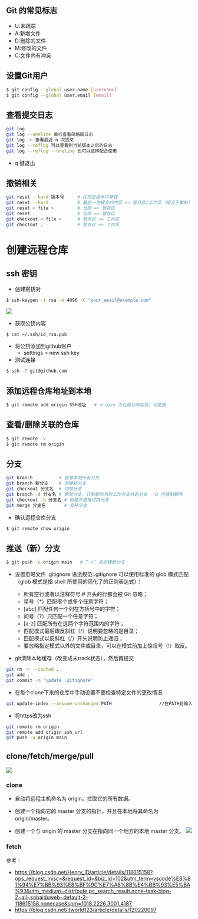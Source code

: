 ## Git 的常见标志
-   U:未跟踪
-   A:新增文件
-   D:删除的文件
-   M:修改的文件
-   C:文件内有冲突

## 设置Git用户
```bash
$ git config --global user.name [username]
$ git config --global user.email [email]
```
## 查看提交日志
```bash
git log
git log --oneline 单行查看简略版日志
git log -n 查看最近 n 次提交
git log --reflog 可以查看到当前版本之后的日志
git log --reflog --oneline 也可以这样配合使用
```
-   q 键退出
## 撤销相关
```bash
git reset --hard 版本号     # 在历史版本中穿梭
git reset --hard           # 最后一次提交的内容 => 暂存区/工作区（相当于重制）
git reset < file >         # 仓库 => 暂存区
git reset .                # 仓库 => 暂存区
git checkout < file >      # 暂存区 => 工作区
git chectout .             # 暂存区 => 工作区
```

# 创建远程仓库
## ssh 密钥
-   创建密钥对
```bash
$ ssh-keygen -t rsa -b 4096 -C "your_email@example.com"
```
![](https://cdn.jsdelivr.net/gh/baoblei/imgs_md/20230304203709.png)
-  获取公钥内容
```bash
$ cat ~/.ssh/id_rsa.pub
```
-   将公钥添加到github账户
    -  settings > new ssh key
-   测试连接
```bash
$ ssh -T git@github.com
```
## 添加远程仓库地址到本地
```bash
$ git remote add origin SSH地址   # origin 为远程仓库别名，可更换
```
## 查看/删除关联的仓库
```bash
$ git remote -v
$ git remote rm origin
```

## 分支
```bash
git branch          # 查看本地所有分支
git branch 新分支    # 创建新分支
git checkout 分支名  # 切换分支
git branch -d 分支名 # 删除分支，只能删除当前工作分支外的分支  -D 为强制删除
git checkout -b 分支名 # 创建并直接切换分支
git merge 分支名       # 合并分支
```
  
-   确认远程仓库分支
```bash
$ git remote show origin 
```
## 推送（新）分支
```bash
$ git push -u origin main   # “-u” 会创建新分支
```
- 设置忽略文件
  .gitignore
  语法规范:.gitignore 可以使用标准的 glob 模式匹配（glob 模式是指 shell 所使用的简化了的正则表达式）：

    -   所有空行或者以注释符号 # 开头的行都会被 Git 忽略；
    -   星号（*）匹配零个或多个任意字符；
    -   [abc] 匹配任何一个列在方括号中的字符；
    -   问号（?）只匹配一个任意字符；
    -   [a-z] 匹配所有在这两个字符范围内的字符；
    -   匹配模式最后跟反斜杠（/）说明要忽略的是目录；
    -   匹配模式以反斜杠（/）开头说明防止递归；
    -   要忽略指定模式以外的文件或目录，可以在模式前加上惊叹号（!）取反。
- git清除本地缓存（改变成未track状态），然后再提交
```bash
git rm -r --cached .
git add .
git commit -m 'update .gitignore'
```
-   在每个clone下来的仓库中手动设置不要检查特定文件的更改情况
```bash
git update-index --assume-unchanged PATH                  //在PATH处输入要忽略的文件
```
-   将https改为ssh
```bash
git remote rm origin
git remote add origin ssh_url
git push -u origin main
```

## clone/fetch/merge/pull
![](https://cdn.jsdelivr.net/gh/baoblei/imgs_md/20231128101844.png)
### clone 
- 自动将远程主机命名为 origin，拉取它的所有数据。

- 创建一个指向它的 master 分支的指针，并且在本地将其命名为 origin/master。

- 创建一个与 origin 的 master 分支在指向同一个地方的本地 master 分支。
![](https://cdn.jsdelivr.net/gh/baoblei/imgs_md/20230304211628.png)
  
### fetch




参考：
-   https://blog.csdn.net/Henry_ID/article/details/118615158?ops_request_misc=&request_id=&biz_id=102&utm_term=vscode%E8%81%94%E7%BB%93%E8%BF%9C%E7%A8%8B%E4%BB%93%E5%BA%93&utm_medium=distribute.pc_search_result.none-task-blog-2~all~sobaiduweb~default-2-118615158.nonecase&spm=1018.2226.3001.4187
-   https://blog.csdn.net/itworld123/article/details/120220097